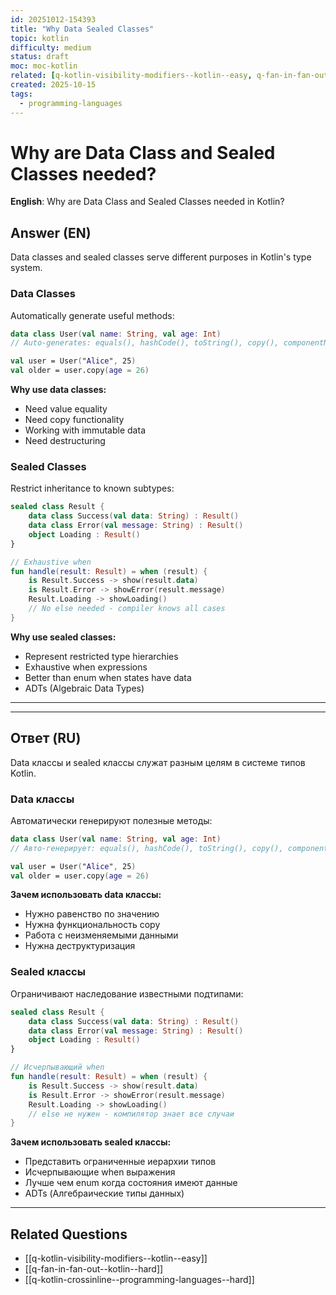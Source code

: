 ```yaml
---
id: 20251012-154393
title: "Why Data Sealed Classes"
topic: kotlin
difficulty: medium
status: draft
moc: moc-kotlin
related: [q-kotlin-visibility-modifiers--kotlin--easy, q-fan-in-fan-out--kotlin--hard, q-kotlin-crossinline--programming-languages--hard]
created: 2025-10-15
tags:
  - programming-languages
---
```

# Why are Data Class and Sealed Classes needed?

**English**: Why are Data Class and Sealed Classes needed in Kotlin?

## Answer (EN)

Data classes and sealed classes serve different purposes in Kotlin's type system.

### Data Classes
Automatically generate useful methods:
```kotlin
data class User(val name: String, val age: Int)
// Auto-generates: equals(), hashCode(), toString(), copy(), componentN()

val user = User("Alice", 25)
val older = user.copy(age = 26)
```

**Why use data classes:**
- Need value equality
- Need copy functionality
- Working with immutable data
- Need destructuring

### Sealed Classes
Restrict inheritance to known subtypes:
```kotlin
sealed class Result {
    data class Success(val data: String) : Result()
    data class Error(val message: String) : Result()
    object Loading : Result()
}

// Exhaustive when
fun handle(result: Result) = when (result) {
    is Result.Success -> show(result.data)
    is Result.Error -> showError(result.message)
    Result.Loading -> showLoading()
    // No else needed - compiler knows all cases
}
```

**Why use sealed classes:**
- Represent restricted type hierarchies
- Exhaustive when expressions
- Better than enum when states have data
- ADTs (Algebraic Data Types)

---
---

## Ответ (RU)

Data классы и sealed классы служат разным целям в системе типов Kotlin.

### Data классы
Автоматически генерируют полезные методы:
```kotlin
data class User(val name: String, val age: Int)
// Авто-генерирует: equals(), hashCode(), toString(), copy(), componentN()

val user = User("Alice", 25)
val older = user.copy(age = 26)
```

**Зачем использовать data классы:**
- Нужно равенство по значению
- Нужна функциональность copy
- Работа с неизменяемыми данными
- Нужна деструктуризация

### Sealed классы
Ограничивают наследование известными подтипами:
```kotlin
sealed class Result {
    data class Success(val data: String) : Result()
    data class Error(val message: String) : Result()
    object Loading : Result()
}

// Исчерпывающий when
fun handle(result: Result) = when (result) {
    is Result.Success -> show(result.data)
    is Result.Error -> showError(result.message)
    Result.Loading -> showLoading()
    // else не нужен - компилятор знает все случаи
}
```

**Зачем использовать sealed классы:**
- Представить ограниченные иерархии типов
- Исчерпывающие when выражения
- Лучше чем enum когда состояния имеют данные
- ADTs (Алгебраические типы данных)

---

## Related Questions

- [[q-kotlin-visibility-modifiers--kotlin--easy]]
- [[q-fan-in-fan-out--kotlin--hard]]
- [[q-kotlin-crossinline--programming-languages--hard]]


